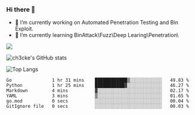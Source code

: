 ### Hi there 👋

- 🔭 I’m currently working on Automated Penetration Testing and Bin Exploit.
- 🌱 I’m currently learning BinAttack\Fuzz\Deep Learing\Penetration\

![](https://img.shields.io/badge/python-3.9-orange?style=for-the-badge&logo=python&logoColor=orange)

![ch3cke's GitHub stats](https://github-readme-stats.vercel.app/api?username=ch3cke&show_icons=true&theme=radical)

![Top Langs](https://github-readme-stats.vercel.app/api/top-langs/?username=anuraghazra&layout=compact&theme=radical)
<!--START_SECTION:waka-->

```text
Go               1 hr 31 mins    ████████████▒░░░░░░░░░░░░   49.83 %
Python           1 hr 25 mins    ███████████▓░░░░░░░░░░░░░   46.27 %
Markdown         4 mins          ▓░░░░░░░░░░░░░░░░░░░░░░░░   02.17 %
YAML             3 mins          ▒░░░░░░░░░░░░░░░░░░░░░░░░   01.65 %
go.mod           0 secs          ░░░░░░░░░░░░░░░░░░░░░░░░░   00.04 %
GitIgnore file   0 secs          ░░░░░░░░░░░░░░░░░░░░░░░░░   00.03 %
```

<!--END_SECTION:waka-->
